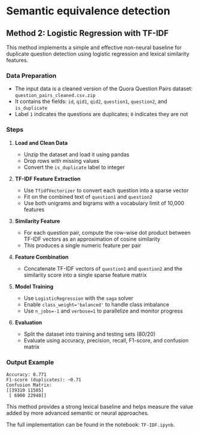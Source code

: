 # Semantic equivalence detection

## Method 2: Logistic Regression with TF-IDF

This method implements a simple and effective non-neural baseline for duplicate question detection using logistic regression and lexical similarity features.

### Data Preparation

* The input data is a cleaned version of the Quora Question Pairs dataset: `question_pairs_cleaned.csv.zip`
* It contains the fields: `id`, `qid1`, `qid2`, `question1`, `question2`, and `is_duplicate`
* Label `1` indicates the questions are duplicates; `0` indicates they are not

### Steps

1. **Load and Clean Data**

   * Unzip the dataset and load it using pandas
   * Drop rows with missing values
   * Convert the `is_duplicate` label to integer

2. **TF-IDF Feature Extraction**

   * Use `TfidfVectorizer` to convert each question into a sparse vector
   * Fit on the combined text of `question1` and `question2`
   * Use both unigrams and bigrams with a vocabulary limit of 10,000 features

3. **Similarity Feature**

   * For each question pair, compute the row-wise dot product between TF-IDF vectors as an approximation of cosine similarity
   * This produces a single numeric feature per pair

4. **Feature Combination**

   * Concatenate TF-IDF vectors of `question1` and `question2` and the similarity score into a single sparse feature matrix

5. **Model Training**

   * Use `LogisticRegression` with the `saga` solver
   * Enable `class_weight='balanced'` to handle class imbalance
   * Use `n_jobs=-1` and `verbose=1` to parallelize and monitor progress

6. **Evaluation**

   * Split the dataset into training and testing sets (80/20)
   * Evaluate using accuracy, precision, recall, F1-score, and confusion matrix

### Output Example

```
Accuracy: 0.771
F1-score (duplicates): ~0.71
Confusion Matrix:
[[39310 11585]
 [ 6900 22940]]
```

This method provides a strong lexical baseline and helps measure the value added by more advanced semantic or neural approaches.

The full implementation can be found in the notebook: `TF-IDF.ipynb`.
